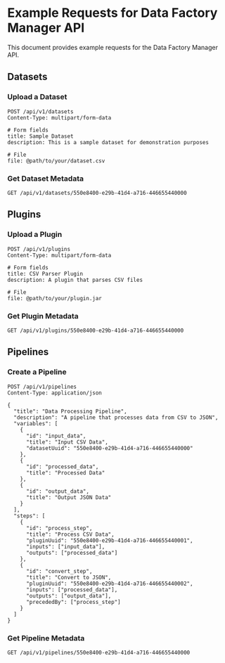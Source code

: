 # Example Requests for Data Factory Manager API

This document provides example requests for the Data Factory Manager API.

## Datasets

### Upload a Dataset

```http
POST /api/v1/datasets
Content-Type: multipart/form-data

# Form fields
title: Sample Dataset
description: This is a sample dataset for demonstration purposes

# File
file: @path/to/your/dataset.csv
```

### Get Dataset Metadata

```http
GET /api/v1/datasets/550e8400-e29b-41d4-a716-446655440000
```

## Plugins

### Upload a Plugin

```http
POST /api/v1/plugins
Content-Type: multipart/form-data

# Form fields
title: CSV Parser Plugin
description: A plugin that parses CSV files

# File
file: @path/to/your/plugin.jar
```

### Get Plugin Metadata

```http
GET /api/v1/plugins/550e8400-e29b-41d4-a716-446655440000
```

## Pipelines

### Create a Pipeline

```http
POST /api/v1/pipelines
Content-Type: application/json

{
  "title": "Data Processing Pipeline",
  "description": "A pipeline that processes data from CSV to JSON",
  "variables": [
    {
      "id": "input_data",
      "title": "Input CSV Data",
      "datasetUuid": "550e8400-e29b-41d4-a716-446655440000"
    },
    {
      "id": "processed_data",
      "title": "Processed Data"
    },
    {
      "id": "output_data",
      "title": "Output JSON Data"
    }
  ],
  "steps": [
    {
      "id": "process_step",
      "title": "Process CSV Data",
      "pluginUuid": "550e8400-e29b-41d4-a716-446655440001",
      "inputs": ["input_data"],
      "outputs": ["processed_data"]
    },
    {
      "id": "convert_step",
      "title": "Convert to JSON",
      "pluginUuid": "550e8400-e29b-41d4-a716-446655440002",
      "inputs": ["processed_data"],
      "outputs": ["output_data"],
      "precededBy": ["process_step"]
    }
  ]
}
```

### Get Pipeline Metadata

```http
GET /api/v1/pipelines/550e8400-e29b-41d4-a716-446655440000
```